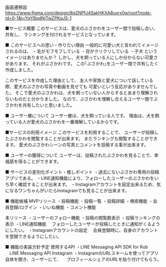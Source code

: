 画面遷移図
https://www.figma.com/design/8q2NPfJ4SakHKXA8uxrx0q/root?node-id=0-1&t=YqYBqdNjTwZPKqJS-1

■サービス概要
このサービスは、愛犬のぶさかわをユーザー間で投稿し合い、共有し、
ランキングを付けれるサービスとなっています。

■ このサービスへの思い・作りたい理由
一般的に可愛い犬と言われてイメージされるのは、
・毛がモフモフしている
・目がクリクリしている
・子犬
というイメージはありませんか？
しかし、犬を飼っている人にしか分からない可愛さがあります。
それがぶさかわです。
この｢ぶさかわ｣をユーザー間で共有したく作成しました。

このサービスを作成した理由として、
友人や家族と愛犬について話している際、愛犬のぶさかわ写真や動画を見せても
可愛いという反応がありませんでした。
そこで愛犬のぶさかわは、犬を飼っていない人からするとあまり理解されないものだと分かりました。
なので、ぶさかわを理解し合えるユーザー間でぶさかわを共有したいと思いました。

■ ユーザー層について
ユーザー層は、犬を飼っている人です。
理由は、犬を飼っている人が愛犬のぶさかわを一番理解しているからです。

■サービスの利用イメージ
このサービスを利用することで、
ユーザーが投稿したぶさかわを閲覧することが出来ます。
またランキングも閲覧することができます。
愛犬のぶさかわシーンの写真とコメントを投稿する事が出来ます。

■ ユーザーの獲得について
ユーザーは、投稿されたぶさかわを見ることで、幸福感を得ることができます。

■ サービスの差別化ポイント・推しポイント
・過去にないぶさかわ専用の投稿アプリである。
・LINE通知機能により、フォローしたユーザーのぶさかわをいち早く確認することが出来ます。
・Instagramアカウントを設定出来るため、気になるワンちゃんがいたらInstagramでも見ることが出来ます。

■ 機能候補
MVPリリース
・投稿機能
・投稿一覧
・投稿詳細
・検索機能
・会員登録/ログイン
・いいね機能
・コメント機能

本リリース
・ユーザーのフォロー機能
・投稿の閲覧数表示
・投稿ランキングの表示
・LINE通知機能
　フォローしたユーザーが投稿したときに通知がくるようにしたい。
・Instagramアカウントの設定
　会員登録時に、自身のアカウントを登録できるようにしたい。

■ 機能の実装方針予定
使用するAPI
・LINE Messaging API SDK for Rub
　LINE Messaging API
Instagram
・InstagramのURLスキームを使ってアプリ自体を開き、ユーザーにて、
　プロフィールシェアのURLを貼り付けてもらう。
　